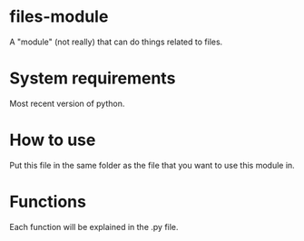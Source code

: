 # files-module
  A "module" (not really) that can do things related to files.
# System requirements
  Most recent version of python.
# How to use
  Put this file in the same folder as the file that you want to use this module in.
# Functions
  Each function will be explained in the .py file.
